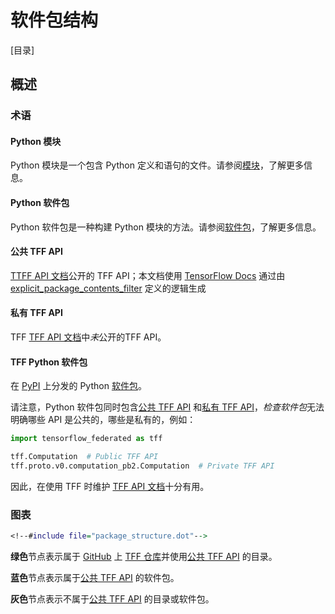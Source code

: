# 软件包结构

[目录]

## 概述

### 术语

#### Python 模块

Python 模块是一个包含 Python 定义和语句的文件。请参阅[模块](https://docs.python.org/3/tutorial/modules.html#modules)，了解更多信息。

#### Python 软件包

Python 软件包是一种构建 Python 模块的方法。请参阅[软件包](https://docs.python.org/3/tutorial/modules.html#packages)，了解更多信息。

#### 公共 TFF API

[TTFF API 文档](https://www.tensorflow.org/federated/api_docs/python/tff)公开的 TFF API；本文档使用 [TensorFlow Docs](https://github.com/tensorflow/docs) 通过由 [explicit_package_contents_filter](https://github.com/tensorflow/docs/blob/master/tools/tensorflow_docs/api_generator/public_api.py;l=156) 定义的逻辑生成

#### 私有 TFF API

TFF [TFF API 文档](https://www.tensorflow.org/federated/api_docs/python/tff)中*未*公开的TFF API。

#### TFF Python 软件包

在 [PyPI](https://pypi.org) 上分发的 Python [软件包](https://pypi.org/project/tensorflow-federated/)。

请注意，Python 软件包同时包含[公共 TFF API](#public-tff-api) 和[私有 TFF API](#private-tff-api)，*检查软件包*无法明确哪些 API 是公共的，哪些是私有的，例如：

```python
import tensorflow_federated as tff

tff.Computation  # Public TFF API
tff.proto.v0.computation_pb2.Computation  # Private TFF API
```

因此，在使用 TFF 时维护 [TFF API 文档](https://www.tensorflow.org/federated/api_docs/python/tff)十分有用。

### 图表

```dot
<!--#include file="package_structure.dot"-->
```

**绿色**节点表示属于 [GitHub](https://github.com) 上 [TFF 仓库](https://github.com/tensorflow/federated)并使用[公共 TFF API](#public-tff-api) 的目录。

**蓝色**节点表示属于[公共 TFF API](#public-tff-api) 的软件包。

**灰色**节点表示不属于[公共 TFF API](#public-tff-api) 的目录或软件包。

